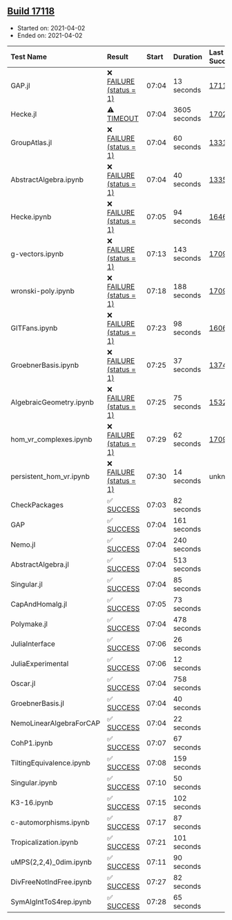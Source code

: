 ## [Build 17118](https://oscarci.mathematik.uni-kl.de/job/oscar/17118/)

* Started on: 2021-04-02
* Ended on: 2021-04-02

| Test Name    | Result | Start | Duration | Last Success | First Failure |
|:-------------|:-------|:------|:---------|:-------------|:--------------|
| GAP.jl | ❌ [FAILURE (status = 1)](https://oscarci.mathematik.uni-kl.de/job/oscar/17118/artifact/logs/build-17118/GAP.jl.log) | 07:04 | 13 seconds | [17116](https://oscarci.mathematik.uni-kl.de/job/oscar/17116/) | [17117](https://oscarci.mathematik.uni-kl.de/job/oscar/17117/) |
| Hecke.jl | ⚠ [TIMEOUT](https://oscarci.mathematik.uni-kl.de/job/oscar/17118/artifact/logs/build-17118/Hecke.jl.log) | 07:04 | 3605 seconds | [17022](https://oscarci.mathematik.uni-kl.de/job/oscar/17022/) | [17023](https://oscarci.mathematik.uni-kl.de/job/oscar/17023/) |
| GroupAtlas.jl | ❌ [FAILURE (status = 1)](https://oscarci.mathematik.uni-kl.de/job/oscar/17118/artifact/logs/build-17118/GroupAtlas.jl.log) | 07:04 | 60 seconds | [13311](https://oscarci.mathematik.uni-kl.de/job/oscar/13311/) | [13312](https://oscarci.mathematik.uni-kl.de/job/oscar/13312/) |
| AbstractAlgebra.ipynb | ❌ [FAILURE (status = 1)](https://oscarci.mathematik.uni-kl.de/job/oscar/17118/artifact/logs/build-17118/AbstractAlgebra.ipynb.log) | 07:04 | 40 seconds | [13355](https://oscarci.mathematik.uni-kl.de/job/oscar/13355/) | [13356](https://oscarci.mathematik.uni-kl.de/job/oscar/13356/) |
| Hecke.ipynb | ❌ [FAILURE (status = 1)](https://oscarci.mathematik.uni-kl.de/job/oscar/17118/artifact/logs/build-17118/Hecke.ipynb.log) | 07:05 | 94 seconds | [16463](https://oscarci.mathematik.uni-kl.de/job/oscar/16463/) | [16464](https://oscarci.mathematik.uni-kl.de/job/oscar/16464/) |
| g-vectors.ipynb | ❌ [FAILURE (status = 1)](https://oscarci.mathematik.uni-kl.de/job/oscar/17118/artifact/logs/build-17118/g-vectors.ipynb.log) | 07:13 | 143 seconds | [17099](https://oscarci.mathematik.uni-kl.de/job/oscar/17099/) | [17100](https://oscarci.mathematik.uni-kl.de/job/oscar/17100/) |
| wronski-poly.ipynb | ❌ [FAILURE (status = 1)](https://oscarci.mathematik.uni-kl.de/job/oscar/17118/artifact/logs/build-17118/wronski-poly.ipynb.log) | 07:18 | 188 seconds | [17098](https://oscarci.mathematik.uni-kl.de/job/oscar/17098/) | [17099](https://oscarci.mathematik.uni-kl.de/job/oscar/17099/) |
| GITFans.ipynb | ❌ [FAILURE (status = 1)](https://oscarci.mathematik.uni-kl.de/job/oscar/17118/artifact/logs/build-17118/GITFans.ipynb.log) | 07:23 | 98 seconds | [16068](https://oscarci.mathematik.uni-kl.de/job/oscar/16068/) | [16069](https://oscarci.mathematik.uni-kl.de/job/oscar/16069/) |
| GroebnerBasis.ipynb | ❌ [FAILURE (status = 1)](https://oscarci.mathematik.uni-kl.de/job/oscar/17118/artifact/logs/build-17118/GroebnerBasis.ipynb.log) | 07:25 | 37 seconds | [13748](https://oscarci.mathematik.uni-kl.de/job/oscar/13748/) | [13749](https://oscarci.mathematik.uni-kl.de/job/oscar/13749/) |
| AlgebraicGeometry.ipynb | ❌ [FAILURE (status = 1)](https://oscarci.mathematik.uni-kl.de/job/oscar/17118/artifact/logs/build-17118/AlgebraicGeometry.ipynb.log) | 07:25 | 75 seconds | [15322](https://oscarci.mathematik.uni-kl.de/job/oscar/15322/) | [15323](https://oscarci.mathematik.uni-kl.de/job/oscar/15323/) |
| hom_vr_complexes.ipynb | ❌ [FAILURE (status = 1)](https://oscarci.mathematik.uni-kl.de/job/oscar/17118/artifact/logs/build-17118/hom_vr_complexes.ipynb.log) | 07:29 | 62 seconds | [17099](https://oscarci.mathematik.uni-kl.de/job/oscar/17099/) | [17100](https://oscarci.mathematik.uni-kl.de/job/oscar/17100/) |
| persistent_hom_vr.ipynb | ❌ [FAILURE (status = 1)](https://oscarci.mathematik.uni-kl.de/job/oscar/17118/artifact/logs/build-17118/persistent_hom_vr.ipynb.log) | 07:30 | 14 seconds | unknown | unknown |
| CheckPackages | ✅ [SUCCESS](https://oscarci.mathematik.uni-kl.de/job/oscar/17118/artifact/logs/build-17118/CheckPackages.log) | 07:03 | 82 seconds |  |  |
| GAP | ✅ [SUCCESS](https://oscarci.mathematik.uni-kl.de/job/oscar/17118/artifact/logs/build-17118/GAP.log) | 07:04 | 161 seconds |  |  |
| Nemo.jl | ✅ [SUCCESS](https://oscarci.mathematik.uni-kl.de/job/oscar/17118/artifact/logs/build-17118/Nemo.jl.log) | 07:04 | 240 seconds |  |  |
| AbstractAlgebra.jl | ✅ [SUCCESS](https://oscarci.mathematik.uni-kl.de/job/oscar/17118/artifact/logs/build-17118/AbstractAlgebra.jl.log) | 07:04 | 513 seconds |  |  |
| Singular.jl | ✅ [SUCCESS](https://oscarci.mathematik.uni-kl.de/job/oscar/17118/artifact/logs/build-17118/Singular.jl.log) | 07:04 | 85 seconds |  |  |
| CapAndHomalg.jl | ✅ [SUCCESS](https://oscarci.mathematik.uni-kl.de/job/oscar/17118/artifact/logs/build-17118/CapAndHomalg.jl.log) | 07:05 | 73 seconds |  |  |
| Polymake.jl | ✅ [SUCCESS](https://oscarci.mathematik.uni-kl.de/job/oscar/17118/artifact/logs/build-17118/Polymake.jl.log) | 07:04 | 478 seconds |  |  |
| JuliaInterface | ✅ [SUCCESS](https://oscarci.mathematik.uni-kl.de/job/oscar/17118/artifact/logs/build-17118/JuliaInterface.log) | 07:06 | 26 seconds |  |  |
| JuliaExperimental | ✅ [SUCCESS](https://oscarci.mathematik.uni-kl.de/job/oscar/17118/artifact/logs/build-17118/JuliaExperimental.log) | 07:06 | 12 seconds |  |  |
| Oscar.jl | ✅ [SUCCESS](https://oscarci.mathematik.uni-kl.de/job/oscar/17118/artifact/logs/build-17118/Oscar.jl.log) | 07:04 | 758 seconds |  |  |
| GroebnerBasis.jl | ✅ [SUCCESS](https://oscarci.mathematik.uni-kl.de/job/oscar/17118/artifact/logs/build-17118/GroebnerBasis.jl.log) | 07:04 | 40 seconds |  |  |
| NemoLinearAlgebraForCAP | ✅ [SUCCESS](https://oscarci.mathematik.uni-kl.de/job/oscar/17118/artifact/logs/build-17118/NemoLinearAlgebraForCAP.log) | 07:04 | 22 seconds |  |  |
| CohP1.ipynb | ✅ [SUCCESS](https://oscarci.mathematik.uni-kl.de/job/oscar/17118/artifact/logs/build-17118/CohP1.ipynb.log) | 07:07 | 67 seconds |  |  |
| TiltingEquivalence.ipynb | ✅ [SUCCESS](https://oscarci.mathematik.uni-kl.de/job/oscar/17118/artifact/logs/build-17118/TiltingEquivalence.ipynb.log) | 07:08 | 159 seconds |  |  |
| Singular.ipynb | ✅ [SUCCESS](https://oscarci.mathematik.uni-kl.de/job/oscar/17118/artifact/logs/build-17118/Singular.ipynb.log) | 07:10 | 50 seconds |  |  |
| K3-16.ipynb | ✅ [SUCCESS](https://oscarci.mathematik.uni-kl.de/job/oscar/17118/artifact/logs/build-17118/K3-16.ipynb.log) | 07:15 | 102 seconds |  |  |
| c-automorphisms.ipynb | ✅ [SUCCESS](https://oscarci.mathematik.uni-kl.de/job/oscar/17118/artifact/logs/build-17118/c-automorphisms.ipynb.log) | 07:17 | 87 seconds |  |  |
| Tropicalization.ipynb | ✅ [SUCCESS](https://oscarci.mathematik.uni-kl.de/job/oscar/17118/artifact/logs/build-17118/Tropicalization.ipynb.log) | 07:21 | 101 seconds |  |  |
| uMPS(2,2,4)_0dim.ipynb | ✅ [SUCCESS](https://oscarci.mathematik.uni-kl.de/job/oscar/17118/artifact/logs/build-17118/uMPS-2-2-4-_0dim.ipynb.log) | 07:11 | 90 seconds |  |  |
| DivFreeNotIndFree.ipynb | ✅ [SUCCESS](https://oscarci.mathematik.uni-kl.de/job/oscar/17118/artifact/logs/build-17118/DivFreeNotIndFree.ipynb.log) | 07:27 | 82 seconds |  |  |
| SymAlgIntToS4rep.ipynb | ✅ [SUCCESS](https://oscarci.mathematik.uni-kl.de/job/oscar/17118/artifact/logs/build-17118/SymAlgIntToS4rep.ipynb.log) | 07:28 | 65 seconds |  |  |
